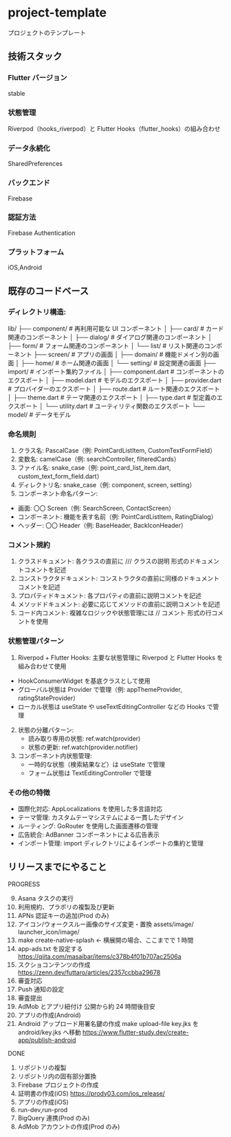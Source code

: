 # project-template

プロジェクトのテンプレート

## 技術スタック

### Flutter バージョン

stable

### 状態管理

Riverpod（hooks_riverpod）と Flutter Hooks（flutter_hooks）の組み合わせ

### データ永続化

SharedPreferences

### バックエンド

Firebase

### 認証方法

Firebase Authentication

### プラットフォーム

iOS,Android

## 既存のコードベース

### ディレクトリ構造:

lib/
├── component/ # 再利用可能な UI コンポーネント
│ ├── card/ # カード関連のコンポーネント
│ ├── dialog/ # ダイアログ関連のコンポーネント
│ ├── form/ # フォーム関連のコンポーネント
│ └── list/ # リスト関連のコンポーネント
├── screen/ # アプリの画面
│ ├── domain/ # 機能ドメイン別の画面
│ ├── home/ # ホーム関連の画面
│ └── setting/ # 設定関連の画面
├── import/ # インポート集約ファイル
│ ├── component.dart # コンポーネントのエクスポート
│ ├── model.dart # モデルのエクスポート
│ ├── provider.dart # プロバイダーのエクスポート
│ ├── route.dart # ルート関連のエクスポート
│ ├── theme.dart # テーマ関連のエクスポート
│ ├── type.dart # 型定義のエクスポート
│ └── utility.dart # ユーティリティ関数のエクスポート
└── model/ # データモデル

### 命名規則

1. クラス名: PascalCase（例: PointCardListItem, CustomTextFormField）
2. 変数名: camelCase（例: searchController, filteredCards）
3. ファイル名: snake_case（例: point_card_list_item.dart, custom_text_form_field.dart）
4. ディレクトリ名: snake_case（例: component, screen, setting）
5. コンポーネント命名パターン:

- 画面: 〇〇 Screen（例: SearchScreen, ContactScreen）
- コンポーネント: 機能を表す名前（例: PointCardListItem, RatingDialog）
- ヘッダー: 〇〇 Header（例: BaseHeader, BackIconHeader）

### コメント規約

1. クラスドキュメント: 各クラスの直前に /// クラスの説明 形式のドキュメントコメントを記述
2. コンストラクタドキュメント: コンストラクタの直前に同様のドキュメントコメントを記述
3. プロパティドキュメント: 各プロパティの直前に説明コメントを記述
4. メソッドドキュメント: 必要に応じてメソッドの直前に説明コメントを記述
5. コード内コメント: 複雑なロジックや状態管理には // コメント 形式の行コメントを使用

### 状態管理パターン

1. Riverpod + Flutter Hooks: 主要な状態管理に Riverpod と Flutter Hooks を組み合わせて使用

- HookConsumerWidget を基底クラスとして使用
- グローバル状態は Provider で管理（例: appThemeProvider, ratingStateProvider）
- ローカル状態は useState や useTextEditingController などの Hooks で管理

2. 状態の分離パターン:
   - 読み取り専用の状態: ref.watch(provider)
   - 状態の更新: ref.watch(provider.notifier)
3. コンポーネント内状態管理:
   - 一時的な状態（検索結果など）は useState で管理
   - フォーム状態は TextEditingController で管理

### その他の特徴

- 国際化対応: AppLocalizations を使用した多言語対応
- テーマ管理: カスタムテーマシステムによる一貫したデザイン
- ルーティング: GoRouter を使用した画面遷移の管理
- 広告統合: AdBanner コンポーネントによる広告表示
- インポート管理: import ディレクトリによるインポートの集約と管理

## リリースまでにやること

PROGRESS

9. Asana タスクの実行
10. 利用規約、プラポリの複製及び更新
11. APNs 認証キーの追加(Prod のみ)
12. アイコン/ウォークスルー画像のサイズ変更・置換
    assets/image/
    launcher_icon/image/
13. make create-native-splash ← 横展開の場合、ここまでで 1 時間
14. app-ads.txt を設定する
    https://qiita.com/masaibar/items/c378b4f01b707ac2506a
15. スクショコンテンツの作成
    https://zenn.dev/futtaro/articles/2357ccbba29678
16. 審査対応
17. Push 通知の設定
18. 審査提出
19. AdMob とアプリ紐付け
    公開から約 24 時間後目安
20. アプリの作成(Android)
21. Android アップロード用署名鍵の作成
    make upload-file
    key.jks を android/key.jks へ移動
    https://www.flutter-study.dev/create-app/publish-android

DONE

1. リポジトリの複製
2. リポジトリ内の固有部分置換
3. Firebase プロジェクトの作成
4. 証明書の作成(iOS)
   https://prody03.com/ios_release/
5. アプリの作成(iOS)
6. run-dev,run-prod
7. BigQuery 連携(Prod のみ)
8. AdMob アカウントの作成(Prod のみ)
